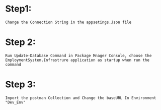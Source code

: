 # Step1: 
	Change the Connection String in the appsetings.Json file
# Step 2: 
	Run Update-Database Command in Package Mnager Console, choose the EmploymentSystem.Infrastrure application as startup when run the command
# Step 3:
	Import the postman Collection and Change the baseURL In Environment "Dev_Env"
